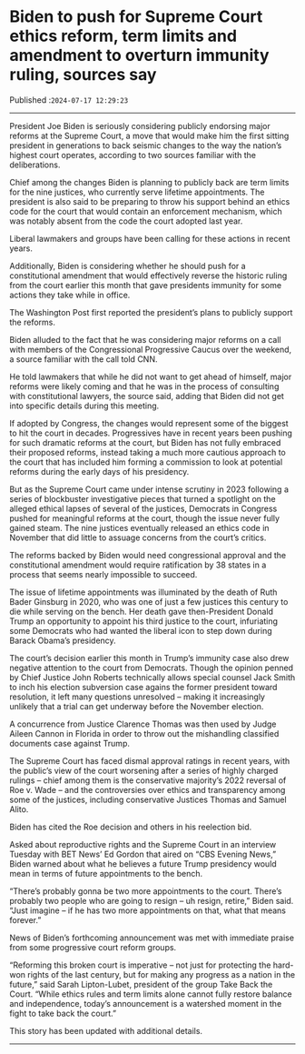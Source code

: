 # Biden to push for Supreme Court ethics reform, term limits and amendment to overturn immunity ruling, sources say

Published :`2024-07-17 12:29:23`

---

President Joe Biden is seriously considering publicly endorsing major reforms at the Supreme Court, a move that would make him the first sitting president in generations to back seismic changes to the way the nation’s highest court operates, according to two sources familiar with the deliberations.

Chief among the changes Biden is planning to publicly back are term limits for the nine justices, who currently serve lifetime appointments. The president is also said to be preparing to throw his support behind an ethics code for the court that would contain an enforcement mechanism, which was notably absent from the code the court adopted last year.

Liberal lawmakers and groups have been calling for these actions in recent years.

Additionally, Biden is considering whether he should push for a constitutional amendment that would effectively reverse the historic ruling from the court earlier this month that gave presidents immunity for some actions they take while in office.

The Washington Post first reported the president’s plans to publicly support the reforms.

Biden alluded to the fact that he was considering major reforms on a call with members of the Congressional Progressive Caucus over the weekend, a source familiar with the call told CNN.

He told lawmakers that while he did not want to get ahead of himself, major reforms were likely coming and that he was in the process of consulting with constitutional lawyers, the source said, adding that Biden did not get into specific details during this meeting.

If adopted by Congress, the changes would represent some of the biggest to hit the court in decades. Progressives have in recent years been pushing for such dramatic reforms at the court, but Biden has not fully embraced their proposed reforms, instead taking a much more cautious approach to the court that has included him forming a commission to look at potential reforms during the early days of his presidency.

But as the Supreme Court came under intense scrutiny in 2023 following a series of blockbuster investigative pieces that turned a spotlight on the alleged ethical lapses of several of the justices, Democrats in Congress pushed for meaningful reforms at the court, though the issue never fully gained steam. The nine justices eventually released an ethics code in November that did little to assuage concerns from the court’s critics.

The reforms backed by Biden would need congressional approval and the constitutional amendment would require ratification by 38 states in a process that seems nearly impossible to succeed.

The issue of lifetime appointments was illuminated by the death of Ruth Bader Ginsburg in 2020, who was one of just a few justices this century to die while serving on the bench. Her death gave then-President Donald Trump an opportunity to appoint his third justice to the court, infuriating some Democrats who had wanted the liberal icon to step down during Barack Obama’s presidency.

The court’s decision earlier this month in Trump’s immunity case also drew negative attention to the court from Democrats. Though the opinion penned by Chief Justice John Roberts technically allows special counsel Jack Smith to inch his election subversion case agains the former president toward resolution, it left many questions unresolved – making it increasingly unlikely that a trial can get underway before the November election.

A concurrence from Justice Clarence Thomas was then used by Judge Aileen Cannon in Florida in order to throw out the mishandling classified documents case against Trump.

The Supreme Court has faced dismal approval ratings in recent years, with the public’s view of the court worsening after a series of highly charged rulings – chief among them is the conservative majority’s 2022 reversal of Roe v. Wade – and the controversies over ethics and transparency among some of the justices, including conservative Justices Thomas and Samuel Alito.

Biden has cited the Roe decision and others in his reelection bid.

Asked about reproductive rights and the Supreme Court in an interview Tuesday with BET News’ Ed Gordon that aired on “CBS Evening News,” Biden warned about what he believes a future Trump presidency would mean in terms of future appointments to the bench.

“There’s probably gonna be two more appointments to the court. There’s probably two people who are going to resign – uh resign, retire,” Biden said. “Just imagine – if he has two more appointments on that, what that means forever.”

News of Biden’s forthcoming announcement was met with immediate praise from some progressive court reform groups.

“Reforming this broken court is imperative – not just for protecting the hard-won rights of the last century, but for making any progress as a nation in the future,” said Sarah Lipton-Lubet, president of the group Take Back the Court. “While ethics rules and term limits alone cannot fully restore balance and independence, today’s announcement is a watershed moment in the fight to take back the court.”

This story has been updated with additional details.

---

